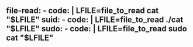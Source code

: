   file-read:
    - code: |
        LFILE=file_to_read
        cat "$LFILE"
  suid:
    - code: |
        LFILE=file_to_read
        ./cat "$LFILE"
  sudo:
    - code: |
        LFILE=file_to_read
        sudo cat "$LFILE"
---
